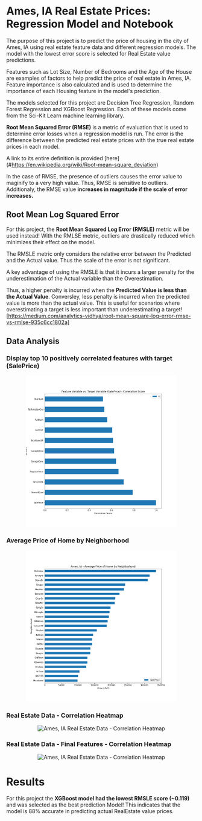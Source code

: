# Ames, IA Real Estate Prices: Regression Model and Notebook

The purpose of this project is to predict the price of housing in the city of Ames, IA using real estate feature
data and different regression models. The model with the lowest error score is selected for Real Estate value predictions.

Features such as Lot Size, Number of Bedrooms and the Age of the House are examples of factors to help predict the 
price of real estate in Ames, IA. Feature importance is also calculated and is used to determine the importance of each
Housing feature in the model's prediction.

The models selected for this project are Decision Tree Regression, Random Forest Regression and XGBoost Regression.
Each of these models come from the Sci-Kit Learn machine learning library.

**Root Mean Squared Error (RMSE)** is a metric of evaluation that is used to determine error losses when a
regression model is run. The error is the difference between the predicted
real estate prices with the true real estate prices in each model.

A link to its entire definition is provided [here] (#https://en.wikipedia.org/wiki/Root-mean-square_deviation)

In the case of RMSE, the presence of outliers causes the error value to maginify to a very high value. 
Thus, RMSE is sensitive to outliers. Additionaly, the RMSE value **increases in magnitude if the scale of error increases.**

## Root Mean Log Squared Error

For this project, the **Root Mean Squared Log Error (RMSLE)** metric will be used instead!
With the RMLSE metric, outliers are drastically reduced which minimizes their effect
on the model.

The RMSLE metric only considers the relative error between the Predicted and the Actual value.
Thus the scale of the error is not significant. 

A key advantage of using the RMSLE is that it incurs a larger penalty for the underestimation of the Actual variable than the Overestimation.

Thus, a higher penalty is incurred when the **Predicted Value is less than the Actual Value**. Conversley, less penalty is incurred when the predicted value is more than the actual value. This is useful for scenarios where overestimating a target is less important than underestimating a target![https://medium.com/analytics-vidhya/root-mean-square-log-error-rmse-vs-rmlse-935c6cc1802a]


## Data Analysis

### Display top 10 positively correlated features with target (SalePrice)

<p style="text-align:center;">
    <img width="400" alt="Feature Variable vs. Target Variable (SalePrice) - Correlation Scor" src="https://github.com/patty-olanterns/RealEstateAmesIA/blob/main/Feature_vs_TargetCorrelationScore.png?raw=true">


### Average Price of Home by Neighborhood

<p style="text-align:center;">
    <img width="400" alt="AveragePriceofHomebyNeighborhood" src="https://github.com/patty-olanterns/RealEstateAmesIA/blob/main/AmesIA_AveragePriceofHomebyNeighborhood.png?raw=true">
    

### Real Estate Data - Correlation Heatmap

<p style="text-align:center;">
    <img width="400" alt="Ames, IA Real Estate Data - Correlation Heatmap" src="https://github.com/patty-olanterns/RealEstateAmesIA/blob/main/AmesIA_RealEstateDataCorrelationHeatmap?raw=true">
    
### Real Estate Data - Final Features - Correlation Heatmap

<p style="text-align:center;">
    <img width="400" alt="Ames, IA Real Estate Data - Correlation Heatmap" src="https://github.com/patty-olanterns/RealEstateAmesIA/blob/main/FinalFeature_vs_TargetCorrelationScore?raw=true">
    

# Results

For this project the **XGBoost model had the lowest RMSLE score (~0.119)** and was selected as the best prediction Model!
This indicates that the model is 88% accurate in predicting actual RealEstate value prices.

    
